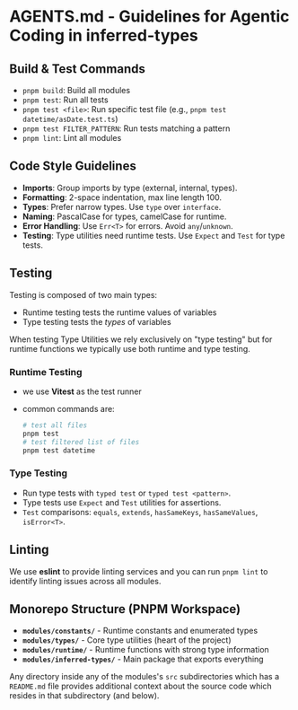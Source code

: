 # AGENTS.md - Guidelines for Agentic Coding in inferred-types

## Build & Test Commands

- `pnpm build`: Build all modules
- `pnpm test`: Run all tests
- `pnpm test <file>`: Run specific test file (e.g., `pnpm test datetime/asDate.test.ts`)
- `pnpm test FILTER_PATTERN`: Run tests matching a pattern
- `pnpm lint`: Lint all modules

## Code Style Guidelines

- **Imports**: Group imports by type (external, internal, types).
- **Formatting**: 2-space indentation, max line length 100.
- **Types**: Prefer narrow types. Use `type` over `interface`.
- **Naming**: PascalCase for types, camelCase for runtime.
- **Error Handling**: Use `Err<T>` for errors. Avoid `any`/`unknown`.
- **Testing**: Type utilities need runtime tests. Use `Expect` and `Test` for type tests.

## Testing

Testing is composed of two main types:

- Runtime testing tests the runtime values of variables
- Type testing tests the _types_ of variables

When testing Type Utilities we rely exclusively on "type testing" but for runtime functions we typically use both runtime and type testing.

### Runtime Testing

- we use **Vitest** as the test runner
- common commands are:

    ```bash
    # test all files
    pnpm test
    # test filtered list of files
    pnpm test datetime
    ```

### Type Testing

- Run type tests with `typed test` or `typed test <pattern>`.
- Type tests use `Expect` and `Test` utilities for assertions.
- `Test` comparisons: `equals`, `extends`, `hasSameKeys`, `hasSameValues`, `isError<T>`.


## Linting

We use **eslint** to provide linting services and you can run `pnpm lint` to identify linting issues across all modules.

## Monorepo Structure (PNPM Workspace)

- **`modules/constants/`** - Runtime constants and enumerated types
- **`modules/types/`** - Core type utilities (heart of the project)
- **`modules/runtime/`** - Runtime functions with strong type information
- **`modules/inferred-types/`** - Main package that exports everything

Any directory inside any of the modules's `src` subdirectories which has a `README.md` file provides additional context about the source code which resides in that subdirectory (and below).


